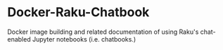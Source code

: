 # Docker-Raku-Chatbook
Docker image building and related documentation of using Raku's chat-enabled Jupyter notebooks (i.e. chatbooks.)
